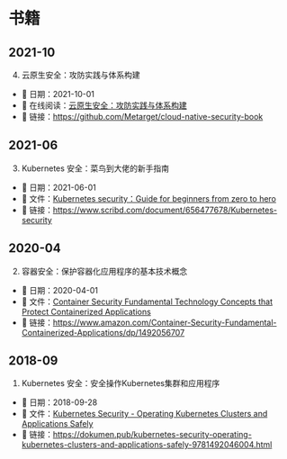 # 书籍

## 2021-10

4. 云原生安全：攻防实践与体系构建

- 📅 日期：2021-10-01
- 📑 在线阅读：[云原生安全：攻防实践与体系构建](https://yd.qq.com/web/reader/31c32c40727786b731c5111)
- 🔗 链接：<https://github.com/Metarget/cloud-native-security-book>

## 2021-06

3. Kubernetes 安全：菜鸟到大佬的新手指南

- 📅 日期：2021-06-01
- 📑 文件：[Kubernetes security：Guide for beginners from zero to hero](./Kubernetes%20security：Guide%20for%20beginners%20from%20zero%20to%20hero.pdf)
- 🔗 链接：<https://www.scribd.com/document/656477678/Kubernetes-security>

## 2020-04

2. 容器安全：保护容器化应用程序的基本技术概念

- 📅 日期：2020-04-01
- 📑 文件：[Container Security Fundamental Technology Concepts that Protect Containerized Applications](./Container%20Security%20Fundamental%20Technology%20Concepts%20that%20Protect%20Containerized%20Applications%20(Liz%20Rice).epub)
- 🔗 链接：<https://www.amazon.com/Container-Security-Fundamental-Containerized-Applications/dp/1492056707>

## 2018-09

1. Kubernetes 安全：安全操作Kubernetes集群和应用程序

- 📅 日期：2018-09-28
- 📑 文件：[Kubernetes Security - Operating Kubernetes Clusters and Applications Safely](./Kubernetes%20Security%20-%20Operating%20Kubernetes%20Clusters%20and%20Applications%20Safely.pdf)
- 🔗 链接：<https://dokumen.pub/kubernetes-security-operating-kubernetes-clusters-and-applications-safely-9781492046004.html>
